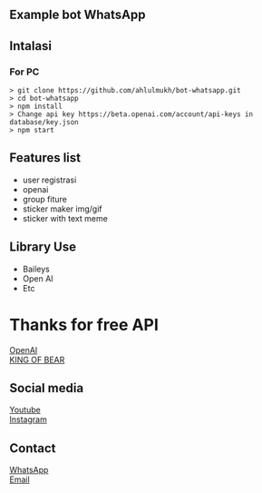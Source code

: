 ## Example bot WhatsApp

## Intalasi

### For PC

```
> git clone https://github.com/ahlulmukh/bot-whatsapp.git
> cd bot-whatsapp
> npm install
> Change api key https://beta.openai.com/account/api-keys in database/key.json
> npm start
```

## Features list

- user registrasi
- openai
- group fiture
- sticker maker img/gif
- sticker with text meme

## Library Use

- Baileys
- Open AI
- Etc

# Thanks for free API

<a href="https://beta.openai.com/account/api-keys">OpenAI</a><br>
<a href="https://saipulanuar.ga/">KING OF BEAR</a><br>

## Social media

<a href="https://www.youtube.com/AhmuQ">Youtube</a><br>
<a href="https://instagram.com/ahlul_mukh">Instagram</a><br>

## Contact

<a href="https://wa.me/628126915328">WhatsApp</a><br>
<a href="mailto:ahlul963@gmail.com">Email</a>
